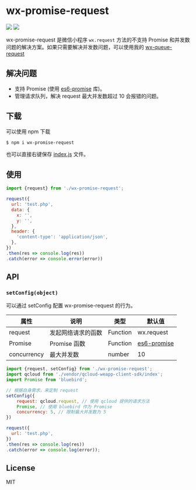 # wx-promise-request

![](https://img.shields.io/badge/build-passing-44cb11.svg)
![](https://img.shields.io/badge/platform-Wechat-44cb11.svg)

wx-promise-request 是微信小程序 `wx.request` 方法的不支持 Promise 和并发数问题的解决方案。如果只需要解决并发数问题，可以使用我的 [wx-queue-request](https://github.com/zhengjunxin/wx-queue-request)

## 解决问题

- 支持 Promise (使用 [es6-promise](https://github.com/stefanpenner/es6-promise) 库)。
- 管理请求队列，解决 request 最大并发数超过 10 会报错的问题。

## 下载

可以使用 npm 下载

```bash
$ npm i wx-promise-request
```
也可以直接右键保存 [index.js](https://zhengjunxin.github.io/wx-promise-request/dist/index.js) 文件。

## 使用

```js
import {request} from './wx-promise-request';

request({
  url: 'test.php',
  data: {
    x: '',
    y: '',
  },
  header: {
    'content-type': 'application/json',
  },
})
.then(res => console.log(res))
.catch(error => console.error(error))
```

## API

### `setConfig(object)`

可以通过 setConfig 配置 wx-promise-request 的行为。

| 属性 | 说明 | 类型 | 默认值 |
| -- | -- | -- | -- |
| request | 发起网络请求的函数 | Function | wx.request |
| Promise | Promise 函数 | Function | [es6-promise](https://github.com/stefanpenner/es6-promise) |
| concurrency | 最大并发数 | number | 10 |

```js
import {request, setConfig} from './wx-promise-request';
import qcloud from './vendor/qcloud-weapp-client-sdk/index';
import Promise from 'bluebird';

// 根据自身需求，来定制 request
setConfig({
    request: qcloud.request, // 使用 qcloud 提供的请求方法
    Promise, // 使用 bluebird 作为 Promise
    concurrency: 5, // 限制最大并发数为 5
})

request({
  url: 'test.php',
})
.then(res => console.log(res))
.catch(error => console.log(error));
```

## License

MIT
